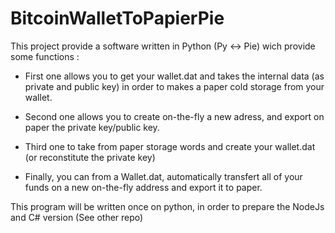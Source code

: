 BitcoinWalletToPapierPie
========================

This project provide a software written in Python (Py <-> Pie) wich provide some functions : 

* First one allows you to get your wallet.dat and takes the internal data (as private and public key) in order to makes a paper cold storage from your wallet. 

* Second one allows you to create on-the-fly a new adress, and export on paper the private key/public key. 

* Third one to take from paper storage words and create your wallet.dat (or reconstitute the private key)

* Finally, you can from a Wallet.dat, automatically transfert all of your funds on a new on-the-fly address and export it to paper. 


This program will be written once on python, in order to prepare the NodeJs and C# version (See other repo)


